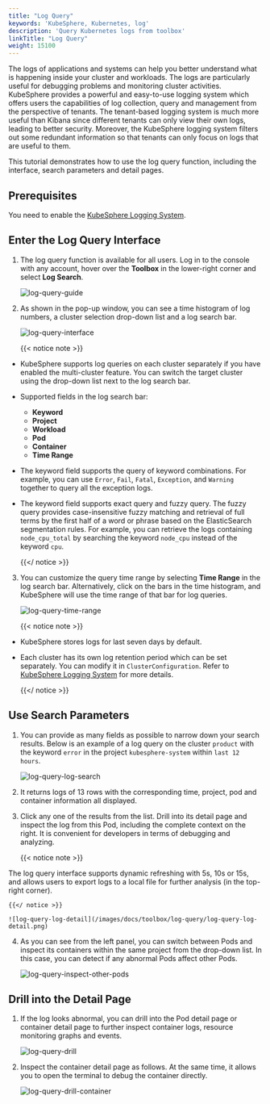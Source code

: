 ```yaml
---
title: "Log Query"
keywords: 'KubeSphere, Kubernetes, log'
description: 'Query Kubernetes logs from toolbox'
linkTitle: "Log Query"
weight: 15100
---
```


The logs of applications and systems can help you better understand what is happening inside your cluster and workloads. The logs are particularly useful for debugging problems and monitoring cluster activities. KubeSphere provides a powerful and easy-to-use logging system which offers users the capabilities of log collection, query and management from the perspective of tenants. The tenant-based logging system is much more useful than Kibana since different tenants can only view their own logs, leading to better security. Moreover, the KubeSphere logging system filters out some redundant information so that tenants can only focus on logs that are useful to them.

This tutorial demonstrates how to use the log query function, including the interface, search parameters and detail pages.

## Prerequisites

You need to enable the [KubeSphere Logging System](../../pluggable-components/logging/).

## Enter the Log Query Interface

1. The log query function is available for all users. Log in to the console with any account, hover over the **Toolbox** in the lower-right corner and select **Log Search**.

    ![log-query-guide](/images/docs/toolbox/log-query/log-query-guide.png)

2. As shown in the pop-up window, you can see a time histogram of log numbers, a cluster selection drop-down list and a log search bar.

    ![log-query-interface](/images/docs/toolbox/log-query/log-query-interface.png)

    {{< notice note >}}

- KubeSphere supports log queries on each cluster separately if you have enabled the multi-cluster feature. You can switch the target cluster using the drop-down list next to the log search bar.
- Supported fields in the log search bar:
  - **Keyword**
  - **Project**
  - **Workload**
  - **Pod**
  - **Container**
  - **Time Range**
- The keyword field supports the query of keyword combinations. For example, you can use `Error`, `Fail`, `Fatal`, `Exception`, and `Warning` together to query all the exception logs.
- The keyword field supports exact query and fuzzy query. The fuzzy query provides case-insensitive fuzzy matching and retrieval of full terms by the first half of a word or phrase based on the ElasticSearch segmentation rules. For example, you can retrieve the logs containing `node_cpu_total` by searching the keyword `node_cpu` instead of the keyword `cpu`.

    {{</ notice >}}

3. You can customize the query time range by selecting **Time Range** in the log search bar. Alternatively, click on the bars in the time histogram, and KubeSphere will use the time range of that bar for log queries.

    ![log-query-time-range](/images/docs/toolbox/log-query/log-query-time-range.png)

    {{< notice note >}}

- KubeSphere stores logs for last seven days by default.
- Each cluster has its own log retention period which can be set separately. You can modify it in `ClusterConfiguration`. Refer to [KubeSphere Logging System](../../pluggable-components/logging/) for more details.

    {{</ notice >}}

## Use Search Parameters

1. You can provide as many fields as possible to narrow down your search results. Below is an example of a log query on the cluster `product` with the keyword `error` in the project `kubesphere-system` within `last 12 hours`.

    ![log-query-log-search](/images/docs/toolbox/log-query/log-query-log-search.png)

2. It returns logs of 13 rows with the corresponding time, project, pod and container information all displayed.

3. Click any one of the results from the list. Drill into its detail page and inspect the log from this Pod, including the complete context on the right. It is convenient for developers in terms of debugging and analyzing.

    {{< notice note >}}

The log query interface supports dynamic refreshing with 5s, 10s or 15s, and allows users to export logs to a local file for further analysis (in the top-right corner).

    {{</ notice >}}
    
    ![log-query-log-detail](/images/docs/toolbox/log-query/log-query-log-detail.png)

4. As you can see from the left panel, you can switch between Pods and inspect its containers within the same project from the drop-down list. In this case, you can detect if any abnormal Pods affect other Pods.

    ![log-query-inspect-other-pods](/images/docs/toolbox/log-query/log-query-inspect-other-pods.png)

## Drill into the Detail Page

1. If the log looks abnormal, you can drill into the Pod detail page or container detail page to further inspect container logs, resource monitoring graphs and events.

    ![log-query-drill](/images/docs/toolbox/log-query/log-query-drill.png)

2. Inspect the container detail page as follows. At the same time, it allows you to open the terminal to debug the container directly.

    ![log-query-drill-container](/images/docs/toolbox/log-query/log-query-drill-container.png)